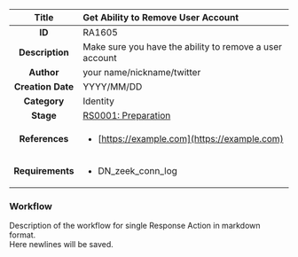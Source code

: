 | Title                       | Get Ability to Remove User Account         |
|:---------------------------:|:--------------------|
| **ID**                      | RA1605            |
| **Description**             | Make sure you have the ability to remove a user account   |
| **Author**                  | your name/nickname/twitter        |
| **Creation Date**           | YYYY/MM/DD |
| **Category**                | Identity      |
| **Stage**                   |[RS0001: Preparation](../Response_Stages/RS0001.md)| 
| **References** |<ul><li>[https://example.com](https://example.com)</li></ul>|
| **Requirements** |<ul><li>DN_zeek_conn_log</li></ul>|

### Workflow

Description of the workflow for single Response Action in markdown format.  
Here newlines will be saved.
